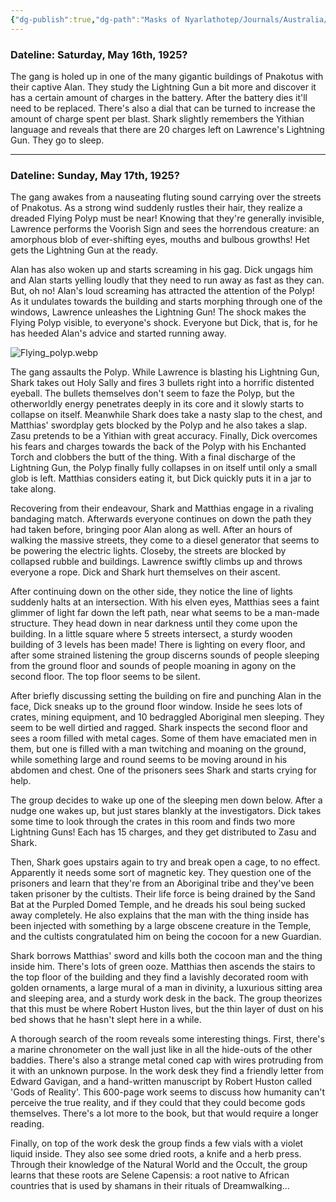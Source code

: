 ```yaml
---
{"dg-publish":true,"dg-path":"Masks of Nyarlathotep/Journals/Australia/Session 6.md","permalink":"/masks-of-nyarlathotep/journals/australia/session-6/","tags":["TTRPG/Games/MoN"]}
---
```


### Dateline: Saturday, May 16th, 1925?
The gang is holed up in one of the many gigantic buildings of Pnakotus with their captive Alan. They study the Lightning Gun a bit more and discover it has a certain amount of charges in the battery. After the battery dies it'll need to be replaced. There's also a dial that can be turned to increase the amount of charge spent per blast. Shark slightly remembers the Yithian language and reveals that there are 20 charges left on Lawrence's Lightning Gun. They go to sleep.

---

### Dateline: Sunday, May 17th, 1925?
The gang awakes from a nauseating fluting sound carrying over the streets of Pnakotus. As a strong wind suddenly rustles their hair, they realize a dreaded Flying Polyp must be near! Knowing that they're generally invisible, Lawrence performs the Voorish Sign and sees the horrendous creature: an amorphous blob of ever-shifting eyes, mouths and bulbous growths! Het gets the Lightning Gun at the ready.

Alan has also woken up and starts screaming in his gag. Dick ungags him and Alan starts yelling loudly that they need to run away as fast as they can. But, oh no! Alan's loud screaming has attracted the attention of the Polyp! As it undulates towards the building and starts morphing through one of the windows, Lawrence unleashes the Lightning Gun! The shock makes the Flying Polyp visible, to everyone's shock. Everyone but Dick, that is, for he has heeded Alan's advice and started running away.

![Flying_polyp.webp](/img/user/z_attachments/Masks%20of%20Nyarlathotep/Visuals/Flying_polyp.webp)

The gang assaults the Polyp. While Lawrence is blasting his Lightning Gun, Shark takes out Holy Sally and fires 3 bullets right into a horrific distented eyeball. The bullets themselves don't seem to faze the Polyp, but the otherworldly energy penetrates deeply in its core and it slowly starts to collapse on itself. Meanwhile Shark does take a nasty slap to the chest, and Matthias' swordplay gets blocked by the Polyp and he also takes a slap. Zasu pretends to be a Yithian with great accuracy. Finally, Dick overcomes his fears and charges towards the back of the Polyp with his Enchanted Torch and clobbers the butt of the thing. With a final discharge of the Lightning Gun, the Polyp finally fully collapses in on itself until only a small glob is left. Matthias considers eating it, but Dick quickly puts it in a jar to take along.

Recovering from their endeavour, Shark and Matthias engage in a rivaling bandaging match. Afterwards everyone continues on down the path they had taken before, bringing poor Alan along as well. After an hours of walking the massive streets, they come to a diesel generator that seems to be powering the electric lights. Closeby, the streets are blocked by collapsed rubble and buildings. Lawrence swiftly climbs up and throws everyone a rope. Dick and Shark hurt themselves on their ascent. 

After continuing down on the other side, they notice the line of lights suddenly halts at an intersection. With his elven eyes, Matthias sees a faint glimmer of light far down the left path, near what seems to be a man-made structure. They head down in near darkness until they come upon the building. In a little square where 5 streets intersect, a sturdy wooden building of 3 levels has been made! There is lighting on every floor, and after some strained listening the group discerns sounds of people sleeping from the ground floor and sounds of people moaning in agony on the second floor. The top floor seems to be silent.

After briefly discussing setting the building on fire and punching Alan in the face, Dick sneaks up to the ground floor window. Inside he sees lots of crates, mining equipment, and 10 bedraggled Aboriginal men sleeping. They seem to be well dirtied and ragged. Shark inspects the second floor and sees a room filled with metal cages. Some of them have emaciated men in them, but one is filled with a man twitching and moaning on the ground, while something large and round seems to be moving around in his abdomen and chest. One of the prisoners sees Shark and starts crying for help.

The group decides to wake up one of the sleeping men down below. After a nudge one wakes up, but just stares blankly at the investigators. Dick takes some time to look through the crates in this room and finds two more Lightning Guns! Each has 15 charges, and they get distributed to Zasu and Shark.

Then, Shark goes upstairs again to try and break open a cage, to no effect. Apparently it needs some sort of magnetic key. They question one of the prisoners and learn that they're from an Aboriginal tribe and they've been taken prisoner by the cultists. Their life force is being drained by the Sand Bat at the Purpled Domed Temple, and he dreads his soul being sucked away completely. He also explains that the man with the thing inside has been injected with something by a large obscene creature in the Temple, and the cultists congratulated him on being the cocoon for a new Guardian.

Shark borrows Matthias' sword and kills both the cocoon man and the thing inside him. There's lots of green ooze. Matthias then ascends the stairs to the top floor of the building and they find a lavishly decorated room with golden ornaments, a large mural of a man in divinity, a luxurious sitting area and sleeping area, and a sturdy work desk in the back. The group theorizes that this must be where Robert Huston lives, but the thin layer of dust on his bed shows that he hasn't slept here in a while. 

A thorough search of the room reveals some interesting things. First, there's a marine chronometer on the wall just like in all the hide-outs of the other baddies. There's also a strange metal coned cap with wires protruding from it with an unknown purpose. In the work desk they find a friendly letter from Edward Gavigan, and a hand-written manuscript by Robert Huston called 'Gods of Reality'. This 600-page work seems to discuss how humanity can't perceive the true reality, and if they could that they could become gods themselves. There's a lot more to the book, but that would require a longer reading.

Finally, on top of the work desk the group finds a few vials with a violet liquid inside. They also see some dried roots, a knife and a herb press. Through their knowledge of the Natural World and the Occult, the group learns that these roots are Selene Capensis: a root native to African countries that is used by shamans in their rituals of Dreamwalking...